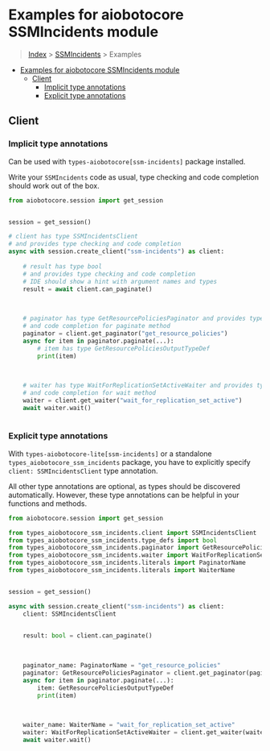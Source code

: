 <a id="examples-for-aiobotocore-ssmincidents-module"></a>

# Examples for aiobotocore SSMIncidents module

> [Index](../README.md) > [SSMIncidents](./README.md) > Examples

- [Examples for aiobotocore SSMIncidents module](#examples-for-aiobotocore-ssmincidents-module)
  - [Client](#client)
    - [Implicit type annotations](#implicit-type-annotations)
    - [Explicit type annotations](#explicit-type-annotations)

<a id="client"></a>

## Client

<a id="implicit-type-annotations"></a>

### Implicit type annotations

Can be used with `types-aiobotocore[ssm-incidents]` package installed.

Write your `SSMIncidents` code as usual, type checking and code completion
should work out of the box.

```python
from aiobotocore.session import get_session


session = get_session()

# client has type SSMIncidentsClient
# and provides type checking and code completion
async with session.create_client("ssm-incidents") as client:
    
    # result has type bool
    # and provides type checking and code completion
    # IDE should show a hint with argument names and types
    result = await client.can_paginate()
    

    
    # paginator has type GetResourcePoliciesPaginator and provides type checking
    # and code completion for paginate method
    paginator = client.get_paginator("get_resource_policies")
    async for item in paginator.paginate(...):
        # item has type GetResourcePoliciesOutputTypeDef
        print(item)
    

    
    # waiter has type WaitForReplicationSetActiveWaiter and provides type checking
    # and code completion for wait method
    waiter = client.get_waiter("wait_for_replication_set_active")
    await waiter.wait()
    
```

<a id="explicit-type-annotations"></a>

### Explicit type annotations

With `types-aiobotocore-lite[ssm-incidents]` or a standalone
`types_aiobotocore_ssm_incidents` package, you have to explicitly specify
`client: SSMIncidentsClient` type annotation.

All other type annotations are optional, as types should be discovered
automatically. However, these type annotations can be helpful in your functions
and methods.

```python
from aiobotocore.session import get_session

from types_aiobotocore_ssm_incidents.client import SSMIncidentsClient
from types_aiobotocore_ssm_incidents.type_defs import bool
from types_aiobotocore_ssm_incidents.paginator import GetResourcePoliciesPaginator
from types_aiobotocore_ssm_incidents.waiter import WaitForReplicationSetActiveWaiter
from types_aiobotocore_ssm_incidents.literals import PaginatorName
from types_aiobotocore_ssm_incidents.literals import WaiterName


session = get_session()

async with session.create_client("ssm-incidents") as client:
    client: SSMIncidentsClient

    
    result: bool = client.can_paginate()
    

    
    paginator_name: PaginatorName = "get_resource_policies"
    paginator: GetResourcePoliciesPaginator = client.get_paginator(paginator_name)
    async for item in paginator.paginate(...):
        item: GetResourcePoliciesOutputTypeDef
        print(item)
    

    
    waiter_name: WaiterName = "wait_for_replication_set_active"
    waiter: WaitForReplicationSetActiveWaiter = client.get_waiter(waiter_name)
    await waiter.wait()
    
```
